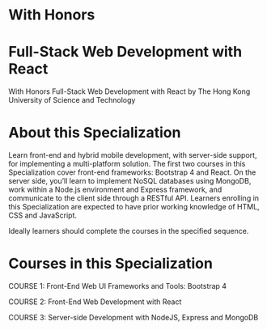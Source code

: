 # With Honors 
# Full-Stack Web Development with React

With Honors Full-Stack Web Development with React by The Hong Kong University of Science and Technology

# About this Specialization

Learn front-end and hybrid mobile development, with server-side support, for implementing a multi-platform solution.
The first two courses in this Specialization cover front-end frameworks: Bootstrap 4 and React. On the server side, you’ll learn to implement NoSQL databases using MongoDB, work within a Node.js environment and Express framework, and communicate to the client side through a RESTful API. Learners enrolling in this Specialization are expected to have prior working knowledge of HTML, CSS and JavaScript.

Ideally learners should complete the courses in the specified sequence. 


# Courses in this Specialization

COURSE 1: Front-End Web UI Frameworks and Tools: Bootstrap 4

COURSE 2: Front-End Web Development with React

COURSE 3: Server-side Development with NodeJS, Express and MongoDB
